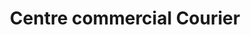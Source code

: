 ---
title: "Centre commercial Courier"
url: /annecy/centre-commercial-courier/
shop: centre commercial
---